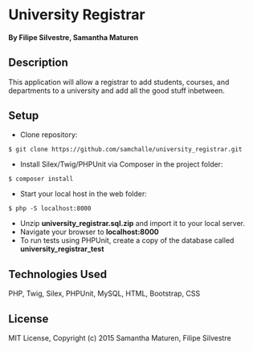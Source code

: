 # University Registrar


#### By Filipe Silvestre, Samantha Maturen

## Description

This application will allow a registrar to add students, courses, and departments to a university and add all the good stuff inbetween.

Setup
----------
* Clone repository:
```console
$ git clone https://github.com/samchalle/university_registrar.git
```
* Install Silex/Twig/PHPUnit via Composer in the project folder:
```console
$ composer install
```
* Start your local host in the web folder:
```console
$ php -S localhost:8000
```
* Unzip **university_registrar.sql.zip** and import it to your local server.
* Navigate your browser to **localhost:8000**
* To run tests using PHPUnit, create a copy of the database called **university_registrar_test**

Technologies Used
----------
PHP, Twig, Silex, PHPUnit, MySQL, HTML, Bootstrap, CSS

License
----------
MIT License, Copyright (c) 2015 Samantha Maturen, Filipe Silvestre
